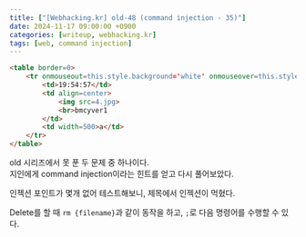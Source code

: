 ```yaml
---
title: ["[Webhacking.kr] old-48 (command injection - 35)"]
date: 2024-11-17 09:00:00 +0900
categories: [writeup, webhacking.kr]
tags: [web, command injection]
---
```


```html
<table border=0>
    <tr onmouseout=this.style.background='white' onmouseover=this.style.background='silver'>
        <td>19:54:57</td>
        <td align=center>
            <img src=4.jpg>
            <br>bmcyver1
        </td>
        <td width=500>a</td>
    </tr>
</table>
```

old 시리즈에서 못 푼 두 문제 중 하나이다.  
지인에게 command injection이라는 힌트를 얻고 다시 풀어보았다.  

인젝션 포인트가 몇개 없어 테스트해보니, 제목에서 인젝션이 먹혔다.  

Delete를 할 때 `rm {filename}`과 같이 동작을 하고, `;`로 다음 명령어를 수행할 수 있다.